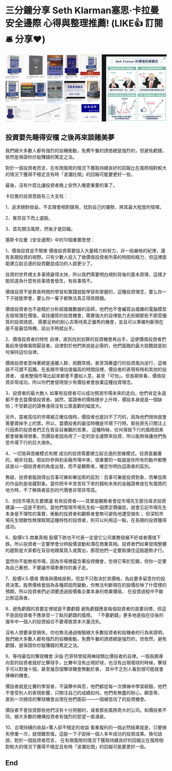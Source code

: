 # 三分鐘分享 Seth Klarman塞思·卡拉曼 安全邊際 心得與整理推薦! (LIKE👍 訂閱🛎 分享❤️)

![f1](https://github.com/HCH1/blog/blob/master/fig/stock4a.JPG)

## 投資要先睡得安穩 之後再來談賭美夢

我們絕大多數人都有強烈的投機衝動，免費午餐的誘惑總是強烈的，但避免虧錢，依然是保證你炒股賺錢的篤定之法。

對於一個投資者而言，在有限風險的情況下獲取持續良好的回報比在風險相對較大的情況下獲得不穩定且有時「波瀾壯闊」的回報可能要更好一些。

最後，沒有什麼比讓投資者晚上安然入睡更重要的事了。


卡拉曼的投資思路有三大支柱：

1、追求絕對收益，不去理會相對錶現，找到自己的優勢，將其最大程度的發揮。

2、推崇自下而上選股。

3、首先關注風險，然後才是回報。

塞斯卡拉曼《安全邊際》中的10個重要思想：

1、價值投資並不簡單
價值投資需要投入大量精力和努力，非一般嚴格的紀律，還有長期投資的視野。只有少數人投入了做價值投資者所需的時間和精力，但這裡面能建立起合適的投資觀並成功的人就更少了。

投資的世界裡太多事情變得太快，所以我們需要明白規則背後的基本原理，這樣才能知道為什麼有些事情會發生，有些事情不。

價值投資不是靠長時間的學習和實踐就能學習和掌握的，這種投資理念，要么你一下子就能學會，要么你一輩子都無法真正得其精髓。

價值投資者也不是精於分析超複雜數據的巫師，他們也不會編寫出複雜的電腦模型去發現潛在價值，尋找優質的投資機會，需要強大的自律能力去拒絕那些不那麼優質的投資誘惑，
需要足夠的耐心去等待真正優秀的機會，並且可以準確判斷現在是不是最佳時機，該出手時就出手。

2、價值投資者的特性
自律，直到找到划算的投資機會再出手，這使價值投資者們看起來很像風險厭惡者。自律對於他們來說是必需的，他們面臨的最大挑戰就是如何保持這份自律。

價值投資者意味著總是遠離人群，挑戰常規，甚至頂著盛行的投資風向逆行，這條路不可謂不孤獨。在長期市場估值偏高的時間段裡，價投者的表現有時和其他的投資者、
或者整個市場比起來都會不盡如人意，甚至「可怕」。但長期來看，價值投資非常成功，所以你們會發現很少有價投者會放棄這種投資理念。

3、投資者的最大敵人
如果有投資者可以成功預測市場未來的走向，他們肯定永遠都不會去當價值投資者。誠然，當證券的價格穩步上升時，價投本身就是一個缺陷；不受歡迎的證券漲得沒有公眾喜歡的幅度大。

另外，當被高估的市場被正確估值時，價投者也是討不了巧的，因為他們很快就會需要賣掉手上的票。所以，當價投者的最佳時機是市場下行時。那些原先只關注上行因素的投資者們正在吞盲目樂觀的苦果，
這種時候，任何導致下行的風險因素都會被看得很重，而價投者因為用了一定的安全邊際來投資，所以能夠保護他們免受市場下行的巨大損失。

4、一切皆與思維模式有關
成功的投資需要建立起合適的思維模式。投資是嚴肅的，絕非兒戲。假如你參與到金融市場中來，很重要的一點就是你所有的動作都應該是以一個投資者的角度出發，而不是觀察者，確定你明白這兩者的區別。

無疑，投資者能說得出百事可樂和畢加索的區別：百事可樂是投資對象，而畢加索的作品則是收藏對象。當你把辛辛苦苦存下來的錢和未來的金融證券放在有風險的地方時，不了解兩者區別的代價會非常非常高。

5、別找市場先生要建議
有些投資者——其實是觀察者會從市場先生那兒尋求投資建議——這是不對的。當他們發現市場先生給一個票定價偏低，就會忘記市場先生本身是不理性的事實，衝動的投資者和觀察者會無可避免地遭受損失；
但深知市場先生間歇性無理取鬧這種特性的投資者，則可以利用這一點，在長期的投資獲得成功。

6、股價V.S.商業真相
股價下跌也不代表一定是它公司業務發展不好或者價值下跌。所以投資者一定要學會分辨股價波動和潛在商業真相。投資者們如果發現整體的趨勢是大家都在盲目地跟風買入或賣出，那麼他們一定要抵擋住這股趨勢才行。

當然你不能無視市場，因為市場裡蘊含著投資機會，忽視它等於犯錯，但你一定要為自己著想，不要讓市場牽著你的鼻子走。

7、股價V.S.價值
價值與價格掛鉤，但並不只取決於其價格，為此要多留意你的投資決策。股票價格會因為各種原因而變動，你無法判斷現在的股價反映了什麼樣的預期，所以投資者們必須要透過股價看企業本身的商業價值，
在投資過程中不斷比較這兩者。

8、避免虧錢的首要定律就是不要虧錢
避免虧錢應是每個投資者的首要目標，但這不是說投資者不應承受一丁點兒虧錢的風險。 「不要虧錢」更多地是指在往後的幾年中一個人的投資組合不要導致資本大量流失。

沒有人想要承受損失，你也無法通過檢驗絕大多數投資者和投機者的行為來證明。我們絕大多數人都有強烈的投機衝動，免費午餐的誘惑總是強烈的，但依然，避免虧錢，是保證你炒股賺錢的篤定之法。

9、等待最佳的擊球機會
沃倫·巴菲特曾經用棒球類比價投者的自律。一個長期導向型的投資者就好比擊球手，比賽中沒有出現好球，也沒有出現壞球的時候，擊球手可以對幾十個，甚至幾百個擊球機會無動於衷，
其中不乏別人看到很可能就會揮棒的機會。

價投者就是比賽的學習者，不論擊中與否，他們都從每一次揮棒中學習經驗。他們不會受別人的表現影響，只關注自己的成績如何。他們有無盡的耐心，願意等，
直到一次絕佳的擊球機會出現在他們面前——一個被低估了的投資機會。

價投者不會投資那些他們沒有十分把握的，或者那些風險奇大的公司。和價投者不同，絕大多數的機構投資者有強烈的慾望一直滿倉。

10、合理持續的收益>驚人卻不穩定的收益
看重複利的一個必然結果就是，只要損失慘重一次，就很難恢復。這能一下子毀掉一個人多年成功的投資成果。換句話說，對於一個投資者而言，
在有限風險的情況下獲取持續良好的回報比在風險相對較大的情況下獲得不穩定且有時「波瀾壯闊」的回報可能要更好一些。


## End
